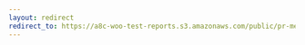 ```yaml
---
layout: redirect
redirect_to: https://a8c-woo-test-reports.s3.amazonaws.com/public/pr-merge/38616/e2e/index.html
---
```


